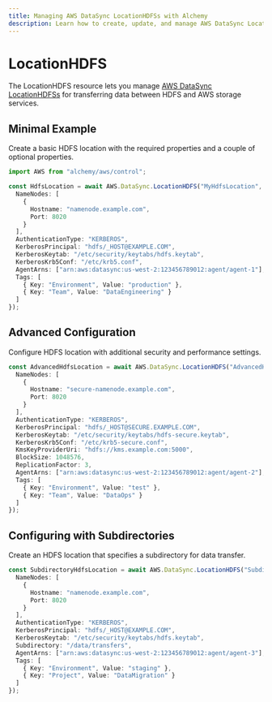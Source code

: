 ```yaml
---
title: Managing AWS DataSync LocationHDFSs with Alchemy
description: Learn how to create, update, and manage AWS DataSync LocationHDFSs using Alchemy Cloud Control.
---
```


# LocationHDFS

The LocationHDFS resource lets you manage [AWS DataSync LocationHDFSs](https://docs.aws.amazon.com/datasync/latest/userguide/) for transferring data between HDFS and AWS storage services.

## Minimal Example

Create a basic HDFS location with the required properties and a couple of optional properties.

```ts
import AWS from "alchemy/aws/control";

const HdfsLocation = await AWS.DataSync.LocationHDFS("MyHdfsLocation", {
  NameNodes: [
    {
      Hostname: "namenode.example.com",
      Port: 8020
    }
  ],
  AuthenticationType: "KERBEROS",
  KerberosPrincipal: "hdfs/_HOST@EXAMPLE.COM",
  KerberosKeytab: "/etc/security/keytabs/hdfs.keytab",
  KerberosKrb5Conf: "/etc/krb5.conf",
  AgentArns: ["arn:aws:datasync:us-west-2:123456789012:agent/agent-1"],
  Tags: [
    { Key: "Environment", Value: "production" },
    { Key: "Team", Value: "DataEngineering" }
  ]
});
```

## Advanced Configuration

Configure HDFS location with additional security and performance settings.

```ts
const AdvancedHdfsLocation = await AWS.DataSync.LocationHDFS("AdvancedHdfsLocation", {
  NameNodes: [
    {
      Hostname: "secure-namenode.example.com",
      Port: 8020
    }
  ],
  AuthenticationType: "KERBEROS",
  KerberosPrincipal: "hdfs/_HOST@SECURE.EXAMPLE.COM",
  KerberosKeytab: "/etc/security/keytabs/hdfs-secure.keytab",
  KerberosKrb5Conf: "/etc/krb5-secure.conf",
  KmsKeyProviderUri: "hdfs://kms.example.com:5000",
  BlockSize: 1048576,
  ReplicationFactor: 3,
  AgentArns: ["arn:aws:datasync:us-west-2:123456789012:agent/agent-2"],
  Tags: [
    { Key: "Environment", Value: "test" },
    { Key: "Team", Value: "DataOps" }
  ]
});
```

## Configuring with Subdirectories

Create an HDFS location that specifies a subdirectory for data transfer.

```ts
const SubdirectoryHdfsLocation = await AWS.DataSync.LocationHDFS("SubdirectoryHdfsLocation", {
  NameNodes: [
    {
      Hostname: "namenode.example.com",
      Port: 8020
    }
  ],
  AuthenticationType: "KERBEROS",
  KerberosPrincipal: "hdfs/_HOST@EXAMPLE.COM",
  KerberosKeytab: "/etc/security/keytabs/hdfs.keytab",
  Subdirectory: "/data/transfers",
  AgentArns: ["arn:aws:datasync:us-west-2:123456789012:agent/agent-3"],
  Tags: [
    { Key: "Environment", Value: "staging" },
    { Key: "Project", Value: "DataMigration" }
  ]
});
```